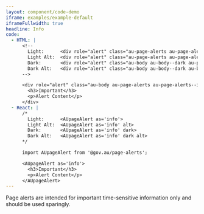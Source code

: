 ```yaml
---
layout: component/code-demo
iframe: examples/example-default
iframeFullwidth: true
headline: Info
code:
  - HTML: |
      <!--
        Light:      <div role="alert" class="au-page-alerts au-page-alerts--info">
        Light Alt:  <div role="alert" class="au-page-alerts au-page-alerts--info au-page-alerts--alt">
        Dark:       <div role="alert" class="au-body au-body--dark au-page-alerts au-page-alerts--info au-page-alerts--dark >
        Dark Alt:   <div role="alert" class="au-body au-body--dark au-body--alt au-page-alerts au-page-alerts--info au-page-alerts--dark au-page-alerts--alt">
      -->

      <div role="alert" class="au-body au-page-alerts au-page-alerts--info">
        <h3>Important</h3>
        <p>Alert Content</p>
      </div>
  - React: |
      /*
        Light:      <AUpageAlert as='info'>
        Light Alt:  <AUpageAlert as='info' alt>
        Dark:       <AUpageAlert as='info' dark>
        Dark Alt:   <AUpageAlert as='info' dark alt>
      */

      import AUpageAlert from '@gov.au/page-alerts';

      <AUpageAlert as='info'>
        <h3>Important</h3>
        <p>Alert Content</p>
      </AUpageAlert>
---
```


Page alerts are intended for important time-sensitive information only and should be used sparingly.
